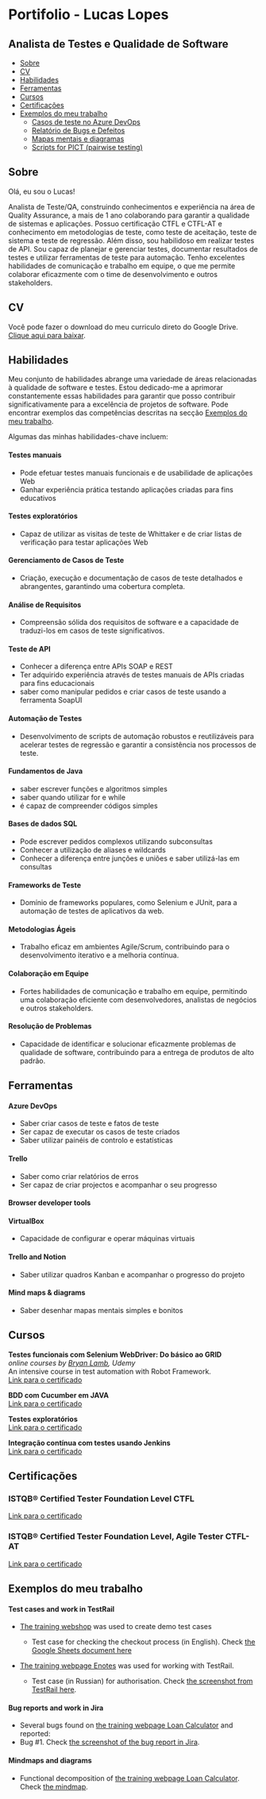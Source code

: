 # Portifolio - Lucas Lopes

## Analista de Testes e Qualidade de Software

- [Sobre](#sobre)
- [CV](#cv)
- [Habilidades](#habilidades)
- [Ferramentas](#ferramentas)
- [Cursos](#cursos)
- [Certificações](#certificações)
- [Exemplos do meu trabalho](#exemplos-do-meu-trabalho)
  * [Casos de teste no Azure DevOps](#test-cases-and-work-in-testrail)
  * [Relatório de Bugs e Defeitos](#bug-reports-and-work-in-jira)
  * [Mapas mentais e diagramas](#mindmaps-and-diagrams)
  * [Scripts for PICT (pairwise testing)](#scripts-for-pict-pairwise-testing)
  

## Sobre
Olá, eu sou o Lucas!

Analista de Teste/QA, construindo conhecimentos e experiência na área de Quality Assurance, a mais de 1 ano colaborando para garantir a qualidade de sistemas e aplicações. Possuo certificação CTFL e CTFL-AT e conhecimento em metodologias de teste, como teste de aceitação, teste de sistema e teste de regressão. Além disso, sou habilidoso em realizar testes de API. Sou capaz de planejar e gerenciar testes, documentar resultados de testes e utilizar ferramentas de teste para automação. Tenho excelentes habilidades de comunicação e trabalho em equipe, o que me permite colaborar eficazmente com o time de desenvolvimento e outros stakeholders.

## CV
Você pode fazer o download do meu curriculo direto do Google Drive. [Clique aqui para baixar](https://docs.google.com/document/d/19O2-w9xu2ZHZJlqzDqqwMLLNEMa240aW/edit?usp=sharing&ouid=117993770946883489230&rtpof=true&sd=true).

## Habilidades
Meu conjunto de habilidades abrange uma variedade de áreas relacionadas à qualidade de software e testes. Estou dedicado-me a aprimorar constantemente essas habilidades para garantir que posso contribuir significativamente para a excelência de projetos de software. 
Pode encontrar exemplos das competências descritas na secção [Exemplos do meu trabalho](#exemplos-do-meu-trabalho).

Algumas das minhas habilidades-chave incluem:

#### Testes manuais
  * Pode efetuar testes manuais funcionais e de usabilidade de aplicações Web
  * Ganhar experiência prática testando aplicações criadas para fins educativos

#### Testes exploratórios
  * Capaz de utilizar as visitas de teste de Whittaker e de criar listas de verificação para testar aplicações Web

#### Gerenciamento de Casos de Teste
  * Criação, execução e documentação de casos de teste detalhados e abrangentes, garantindo uma cobertura completa.

#### Análise de Requisitos
  * Compreensão sólida dos requisitos de software e a capacidade de traduzi-los em casos de teste significativos.

#### Teste de API
  * Conhecer a diferença entre APIs SOAP e REST
  * Ter adquirido experiência através de testes manuais de APIs criadas para fins educacionais
  * saber como manipular pedidos e criar casos de teste usando a ferramenta SoapUI
   
#### Automação de Testes
  * Desenvolvimento de scripts de automação robustos e reutilizáveis para acelerar testes de regressão e garantir a consistência nos processos de teste.

#### Fundamentos de Java
  * saber escrever funções e algoritmos simples
  * saber quando utilizar for e while
  * é capaz de compreender códigos simples

#### Bases de dados SQL
  * Pode escrever pedidos complexos utilizando subconsultas
  * Conhecer a utilização de aliases e wildcards
  * Conhecer a diferença entre junções e uniões e saber utilizá-las em consultas

#### Frameworks de Teste
  * Domínio de frameworks populares, como Selenium e JUnit, para a automação de testes de aplicativos da web.

#### Metodologias Ágeis
  * Trabalho eficaz em ambientes Agile/Scrum, contribuindo para o desenvolvimento iterativo e a melhoria contínua.

#### Colaboração em Equipe
  * Fortes habilidades de comunicação e trabalho em equipe, permitindo uma colaboração eficiente com desenvolvedores, analistas de negócios e outros stakeholders.

#### Resolução de Problemas
  * Capacidade de identificar e solucionar eficazmente problemas de qualidade de software, contribuindo para a entrega de produtos de alto padrão.


## Ferramentas

#### Azure DevOps
  * Saber criar casos de teste e fatos de teste
  * Ser capaz de executar os casos de teste criados
  * Saber utilizar painéis de controlo e estatísticas

#### Trello
  * Saber como criar relatórios de erros
  * Ser capaz de criar projectos e acompanhar o seu progresso
    
#### Browser developer tools

#### VirtualBox
  * Capacidade de configurar e operar máquinas virtuais

#### Trello and Notion
  * Saber utilizar quadros Kanban e acompanhar o progresso do projeto

#### Mind maps & diagrams
  * Saber desenhar mapas mentais simples e bonitos

## Cursos
__Testes funcionais com Selenium WebDriver: Do básico ao GRID__  
*online courses by [Bryan Lamb](https://www.udemy.com/user/bryanl/), Udemy*  
An intensive course in test automation with Robot Framework.  
[Link para o certificado](colocar-link-aqui)

__BDD com Cucumber em JAVA__  
[Link para o certificado](colocar-link-aqui)

__Testes exploratórios__     
[Link para o certificado](colocar-link-aqui)

__Integração contínua com testes usando Jenkins__     
[Link para o certificado](colocar-link-aqui)

## Certificações

###  ISTQB® Certified Tester Foundation Level CTFL 
[Link para o certificado](https://drive.google.com/file/d/1V8lynlmtXr_i7cv53C3AxNb-U-W4eQ86/view?usp=sharing)
###  ISTQB® Certified Tester Foundation Level, Agile Tester CTFL-AT
[Link para o certificado](https://drive.google.com/file/d/1XFwvTUFcshHbRmUl_99Pn3r3tmldUQrA/view?usp=sharing)

## Exemplos do meu trabalho

#### Test cases and work in TestRail

- [The training webshop]() was used to create demo test cases
  * Test case for checking the checkout process (in English). Check [the Google Sheets document here]()
    
- [The training webpage Enotes]() was used for working with TestRail.
  * Test case (in Russian) for authorisation. Check [the screenshot from TestRail here]().


#### Bug reports and work in Jira
  * Several bugs found on [the training webpage Loan Calculator]() and reported:
  * Bug #1. Check [the screenshot of the bug report in Jira]().

#### Mindmaps and diagrams
* Functional decomposition of [the training webpage Loan Calculator](). Check [the mindmap]().


